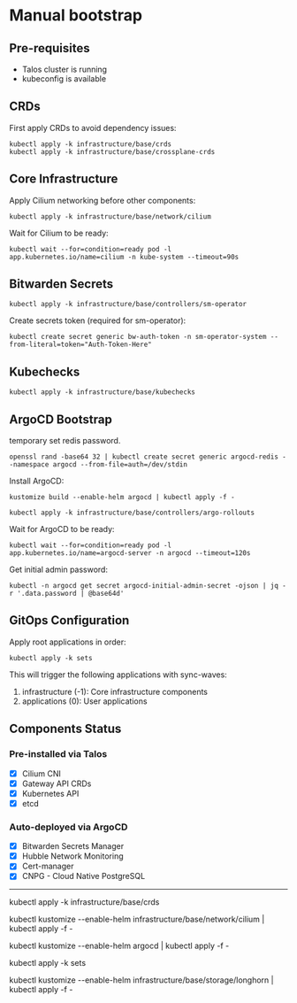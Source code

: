 # Manual bootstrap

## Pre-requisites

- Talos cluster is running
- kubeconfig is available

## CRDs

First apply CRDs to avoid dependency issues:

```shell
kubectl apply -k infrastructure/base/crds
kubectl apply -k infrastructure/base/crossplane-crds
```

## Core Infrastructure

Apply Cilium networking before other components:

```shell
kubectl apply -k infrastructure/base/network/cilium
```

Wait for Cilium to be ready:

```shell
kubectl wait --for=condition=ready pod -l app.kubernetes.io/name=cilium -n kube-system --timeout=90s
```

## Bitwarden Secrets

```shell
kubectl apply -k infrastructure/base/controllers/sm-operator
```

Create secrets token (required for sm-operator):

```shell
kubectl create secret generic bw-auth-token -n sm-operator-system --from-literal=token="Auth-Token-Here"
```

## Kubechecks

```shell
kubectl apply -k infrastructure/base/kubechecks
```

## ArgoCD Bootstrap

temporary set redis password.

```shell
openssl rand -base64 32 | kubectl create secret generic argocd-redis --namespace argocd --from-file=auth=/dev/stdin
```

Install ArgoCD:

```shell
kustomize build --enable-helm argocd | kubectl apply -f -

kubectl apply -k infrastructure/base/controllers/argo-rollouts
```

Wait for ArgoCD to be ready:

```shell
kubectl wait --for=condition=ready pod -l app.kubernetes.io/name=argocd-server -n argocd --timeout=120s
```

Get initial admin password:

```shell
kubectl -n argocd get secret argocd-initial-admin-secret -ojson | jq -r '.data.password | @base64d'
```

## GitOps Configuration

Apply root applications in order:

```shell
kubectl apply -k sets
```

This will trigger the following applications with sync-waves:

1. infrastructure (-1): Core infrastructure components
2. applications (0): User applications

## Components Status

### Pre-installed via Talos

- [x] Cilium CNI
- [x] Gateway API CRDs
- [x] Kubernetes API
- [x] etcd

### Auto-deployed via ArgoCD

- [x] Bitwarden Secrets Manager
- [x] Hubble Network Monitoring
- [x] Cert-manager
- [x] CNPG - Cloud Native PostgreSQL

---

kubectl apply -k infrastructure/base/crds

kubectl kustomize --enable-helm infrastructure/base/network/cilium | kubectl apply -f -

kubectl kustomize --enable-helm argocd | kubectl apply -f -

kubectl apply -k sets

kubectl kustomize --enable-helm infrastructure/base/storage/longhorn | kubectl apply -f -
